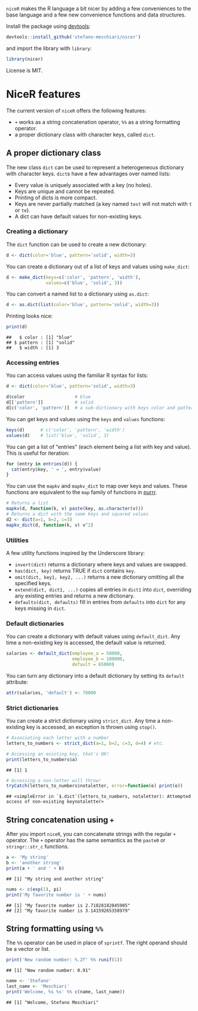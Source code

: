 `niceR` makes the R language a bit nicer by adding a few conveniences to the base language and a few new convenience functions and data structures.

Install the package using [devtools](http://cran.r-%20project.org/package=devtools):

``` r
devtools::install_github('stefano-meschiari/nicer')
```

and import the library with `library`:

``` r
library(nicer)
```

License is MIT.

NiceR features
==============

The current version of `niceR` offers the following features:

-   `+` works as a string concatenation operator, `%%` as a string formatting operator.
-   a proper dictionary class with character keys, called `dict`.

A proper dictionary class
-------------------------

The new class `dict` can be used to represent a heterogeneous dictionary with character keys. `dict`s have a few advantages over named lists:

-   Every value is uniquely associated with a key (no holes).
-   Keys are unique and cannot be repeated.
-   Printing of dicts is more compact.
-   Keys are never partially matched (a key named `test` will not match with `t` or `te`).
-   A dict can have default values for non-existing keys.

### Creating a dictionary

The `dict` function can be used to create a new dictionary:

``` r
d <- dict(color='blue', pattern='solid', width=3)
```

You can create a dictionary out of a list of keys and values using `make_dict`:

``` r
d <- make_dict(keys=c('color', 'pattern', 'width'),
               values=c('blue', 'solid', 3))
```

You can convert a named list to a dictionary using `as.dict`:

``` r
d <- as.dict(list(color='blue', pattern='solid', width=3))
```

Printing looks nice:

``` r
print(d)
```

    ##   $ color : [1] "blue"
    ## $ pattern : [1] "solid"
    ##   $ width : [1] 3

### Accessing entries

You can access values using the familiar R syntax for lists:

``` r
d <- dict(color='blue', pattern='solid', width=3)

d$color                   # blue
d[['pattern']]            # solid
d[c('color', 'pattern')]  # a sub-dictionary with keys color and pattern
```

You can get keys and values using the `keys` and `values` functions:

``` r
keys(d)      # c('color', 'pattern', 'width')
values(d)    # list('blue', 'solid', 3)
```

You can get a list of "entries" (each element being a list with key and value). This is useful for iteration:

``` r
for (entry in entries(d)) {
  cat(entry$key, ' = ', entry$value)
}
```

You can use the `mapkv` and `mapkv_dict` to map over keys and values. These functions are equivalent to the `map` family of functions in [purrr](https://github.com/hadley/purrr).

``` r
# Returns a list
mapkv(d, function(k, v) paste(key, as.character(v)))
# Returns a dict with the same keys and squared values
d2 <- dict(a=1, b=2, c=3)
mapkv_dict(d, function(k, v) v^2)
```

### Utilities

A few utility functions inspired by the Underscore library:

-   `invert(dict)` returns a dictionary where keys and values are swapped.
-   `has(dict, key)` returns TRUE if `dict` contains `key`.
-   `omit(dict, key1, key2, ...)` returns a new dictionary omitting all the specified keys.
-   `extend(dict, dict1, ...)` copies all entries in `dict1` into `dict`, overriding any existing entries and returns a new dictionary.
-   `defaults(dict, defaults)` fill in entries from `defaults` into `dict` for any keys missing in `dict`.

### Default dictionaries

You can create a dictionary with default values using `default_dict`. Any time a non-existing key is accessed, the default value is returned.

``` r
salaries <- default_dict(employee_a = 50000,
                         employee_b = 100000,
                         default = 65000)
```

You can turn any dictionary into a default dictionary by setting its `default` attribute:

``` r
attr(salaries, 'default') <- 70000
```

### Strict dictionaries

You can create a strict dictionary using `strict_dict`. Any time a non-existing key is accessed, an exception is thrown using `stop()`.

``` r
# Associating each letter with a number
letters_to_numbers <- strict_dict(a=1, b=2, c=3, d=4) # etc.

# Accessing an existing key, that's OK!
print(letters_to_numbers$a)
```

    ## [1] 1

``` r
# Accessing a non-letter will throw!
tryCatch(letters_to_numbers$notaletter, error=function(e) print(e))
```

    ## <simpleError in `$.dict`(letters_to_numbers, notaletter): Attempted access of non-existing keynotaletter>

String concatenation using `+`
------------------------------

After you import `niceR`, you can concatenate strings with the regular `+` operator. The `+` operator has the same semantics as the `paste0` or `stringr::str_c` functions.

``` r
a <- 'My string'
b <- 'another string'
print(a + ' and ' + b)
```

    ## [1] "My string and another string"

``` r
nums <- c(exp(1), pi)
print('My favorite number is ' + nums)
```

    ## [1] "My favorite number is 2.71828182845905"
    ## [2] "My favorite number is 3.14159265358979"

String formatting using `%%`
----------------------------

The `%%` operator can be used in place of `sprintf`. The right operand should be a vector or list.

``` r
print('New random number: %.2f' %% runif(1))
```

    ## [1] "New random number: 0.91"

``` r
name <- 'Stefano'
last_name <- 'Meschiari'
print('Welcome, %s %s' %% c(name, last_name))
```

    ## [1] "Welcome, Stefano Meschiari"
